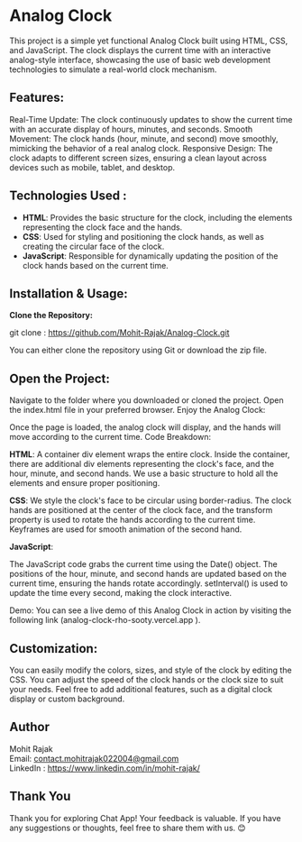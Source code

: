 # Analog Clock 
This project is a simple yet functional Analog Clock built using HTML, CSS, and JavaScript. The clock displays the current time with an interactive analog-style interface, showcasing the use of basic web development technologies to simulate a real-world clock mechanism.

## Features:

Real-Time Update: The clock continuously updates to show the current time with an accurate display of hours, minutes, and seconds.
Smooth Movement: The clock hands (hour, minute, and second) move smoothly, mimicking the behavior of a real analog clock.
Responsive Design: The clock adapts to different screen sizes, ensuring a clean layout across devices such as mobile, tablet, and desktop.

## Technologies Used :

-   **HTML**: Provides the basic structure for the clock, including the elements representing the clock face and the hands.
-   **CSS**: Used for styling and positioning the clock hands, as well as creating the circular face of the clock.
-   **JavaScript**: Responsible for dynamically updating the position of the clock hands based on the current time.

## Installation & Usage:

**Clone the Repository:**

git clone : https://github.com/Mohit-Rajak/Analog-Clock.git

You can either clone the repository using Git or download the zip file.

## Open the Project:

Navigate to the folder where you downloaded or cloned the project.
Open the index.html file in your preferred browser.
Enjoy the Analog Clock:

Once the page is loaded, the analog clock will display, and the hands will move according to the current time.
Code Breakdown:

**HTML**:
A container div element wraps the entire clock.
Inside the container, there are additional div elements representing the clock's face, and the hour, minute, and second hands.
We use a basic structure to hold all the elements and ensure proper positioning.

**CSS**:
We style the clock's face to be circular using border-radius.
The clock hands are positioned at the center of the clock face, and the transform property is used to rotate the hands according to the current time.
Keyframes are used for smooth animation of the second hand.

**JavaScript**:

The JavaScript code grabs the current time using the Date() object.
The positions of the hour, minute, and second hands are updated based on the current time, ensuring the hands rotate accordingly.
setInterval() is used to update the time every second, making the clock interactive.

Demo:
You can see a live demo of this Analog Clock in action by visiting the following link (analog-clock-rho-sooty.vercel.app
).


## Customization:

You can easily modify the colors, sizes, and style of the clock by editing the CSS.
You can adjust the speed of the clock hands or the clock size to suit your needs.
Feel free to add additional features, such as a digital clock display or custom background.

## Author

Mohit Rajak \
Email: contact.mohitrajak022004@gmail.com \
LinkedIn : https://www.linkedin.com/in/mohit-rajak/



## Thank You

Thank you for exploring Chat App! Your feedback is valuable. If you have any suggestions or thoughts, feel free to share them with us. 😊
